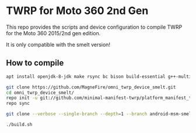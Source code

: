 # TWRP for Moto 360 2nd Gen
This repo provides the scripts and device configuration to compile TWRP for the Moto 360 2015/2nd gen edition.

It is only compatible with the smelt version!


## How to compile

```sh
apt install openjdk-8-jdk make rsync bc bison build-essential g++-multilib git make python zip

git clone https://github.com/MagneFire/omni_twrp_device_smelt.git
cd omni_twrp_device_smelt/
repo init -u git://github.com/minimal-manifest-twrp/platform_manifest_twrp_omni.git -b twrp-6.0
repo sync

git clone --verbose --single-branch --depth=1 --branch android-msm-smelt-3.10-marshmallow-mr1-wear-release https://android.googlesource.com/kernel/msm kernel

./build.sh
```